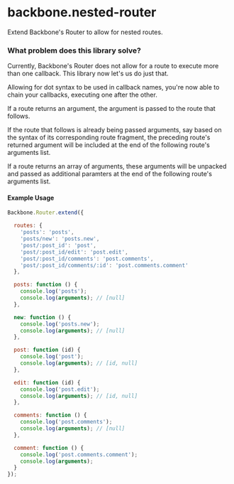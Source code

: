 # backbone.nested-router

Extend Backbone's Router to allow for nested routes.

### What problem does this library solve?

Currently, Backbone's Router does not allow for a route to execute more than one callback. This library now let's us do just that.

Allowing for dot syntax to be used in callback names, you're now able to chain your callbacks, executing one after the other.

If a route returns an argument, the argument is passed to the route that follows.

If the route that follows is already being passed arguments, say based on the syntax of its corresponding route fragment, the preceding route's returned argument will be included at the end of the following route's arguments list.

If a route returns an array of arguments, these arguments will be unpacked and passed as additional paramters at the end of the following route's arguments list.

#### Example Usage

```js
Backbone.Router.extend({

  routes: {
    'posts': 'posts',
    'posts/new': 'posts.new',
    'post/:post_id': 'post',
    'post/:post_id/edit': 'post.edit',
    'post/:post_id/comments': 'post.comments',
    'post/:post_id/comments/:id': 'post.comments.comment'
  },

  posts: function () {
    console.log('posts');
    console.log(arguments); // [null]
  },

  new: function () {
    console.log('posts.new');
    console.log(arguments); // [null]
  },

  post: function (id) {
    console.log('post');
    console.log(arguments); // [id, null]
  },

  edit: function (id) {
    console.log('post.edit');
    console.log(arguments); // [id, null]
  },

  comments: function () {
    console.log('post.comments');
    console.log(arguments); // [null]
  },

  comment: function () {
    console.log('post.comments.comment');
    console.log(arguments);
  }
});
```
